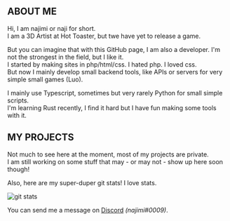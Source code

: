## ABOUT ME

Hi, I am najimi or naji for short.   
I am a 3D Artist at Hot Toaster, but twe have yet to release a game.   

But you can imagine that with this GitHub page, I am also a developer. I'm not the strongest in the field, but I like it.   
I started by making sites in php/html/css. I hated php. I loved css.   
But now I mainly develop small backend tools, like APIs or servers for very simple small games (Luo).   

I mainly use Typescript, sometimes but very rarely Python for small simple scripts.   
I'm learning Rust recently, I find it hard but I have fun making some tools with it.

## MY PROJECTS

Not much to see here at the moment, most of my projects are private.   
I am still working on some stuff that may - or may not - show up here soon though!

Also, here are my super-duper git stats! I love stats.

![git stats](https://github-readme-streak-stats.herokuapp.com/?user=sirnaji&theme=radical&hide_border=true)

You can send me a message on [Discord](https://discord.com/users/160441146710032393) *(najimi#0009)*.
